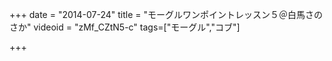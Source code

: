 +++
date = "2014-07-24"
title = "モーグルワンポイントレッスン５＠白馬さのさか"
videoid = "zMf_CZtN5-c"
tags=["モーグル","コブ"]

+++

